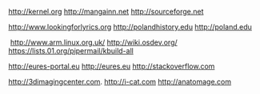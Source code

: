 http://kernel.org http://mangainn.net http://sourceforge.net 

http://www.lookingforlyrics.org http://polandhistory.edu http://poland.edu

 http://www.arm.linux.org.uk/ http://wiki.osdev.org/ https://lists.01.org/pipermail/kbuild-all
 
 http://eures-portal.eu http://eures.eu http://stackoverflow.com
 
 http://3dimagingcenter.com. http://i-cat.com http://anatomage.com
 
